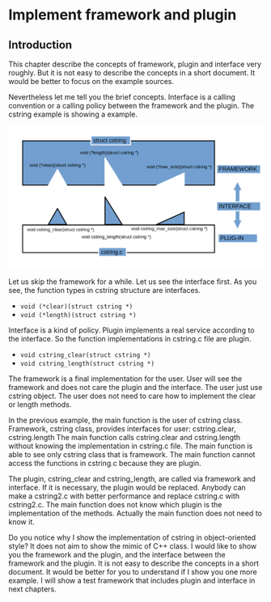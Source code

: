 # Implement framework and plugin

## Introduction

This chapter describe the concepts of framework, plugin and interface very roughly.
But it is not easy to describe the concepts in a short document.
It would be better to focus on the example sources.

Nevertheless let me tell you the brief concepts.
Interface is a calling convention or a calling policy between the framework and the plugin.
The cstring example is showing a example.

![interface and plug-in of cstring](/interface.png)

Let us skip the framework for a while.
Let us see the interface first.
As you see, the function types in cstring structure are interfaces.
* ``void (*clear)(struct cstring *)``
* ``void (*length)(struct cstring *)``

Interface is a kind of policy.
Plugin implements a real service according to the interface.
So the function implementations in cstring.c file are plugin.
* ``void cstring_clear(struct cstring *)``
* ``void cstring_length(struct cstring *)``

The framework is a final implementation for the user.
User will see the framework and does not care the plugin and the interface.
The user just use cstring object.
The user does not need to care how to implement the clear or length methods.

In the previous example, the main function is the user of cstring class.
Framework, cstring class, provides interfaces for user: cstring.clear, cstring.length
The main function calls cstring.clear and cstring.length without knowing the implementation in cstring.c file.
The main function is able to see only cstring class that is framework.
The main function cannot access the functions in cstring.c because they are plugin.

The plugin, cstring_clear and cstring_length, are called via framework and interface.
If it is necessary, the plugin would be replaced.
Anybody can make a cstring2.c with better performance and replace cstring.c with cstring2.c.
The main function does not know which plugin is the implementation of the methods.
Actually the main function does not need to know it.

Do you notice why I show the implementation of cstring in object-oriented style?
It does not aim to show the mimic of C++ class.
I would like to show you the framework and the plugin, and the interface between the framework and the plugin.
It is not easy to describe the concepts in a short document.
It would be better for you to understand if I show you one more example.
I will show a test framework that includes plugin and interface in next chapters.
